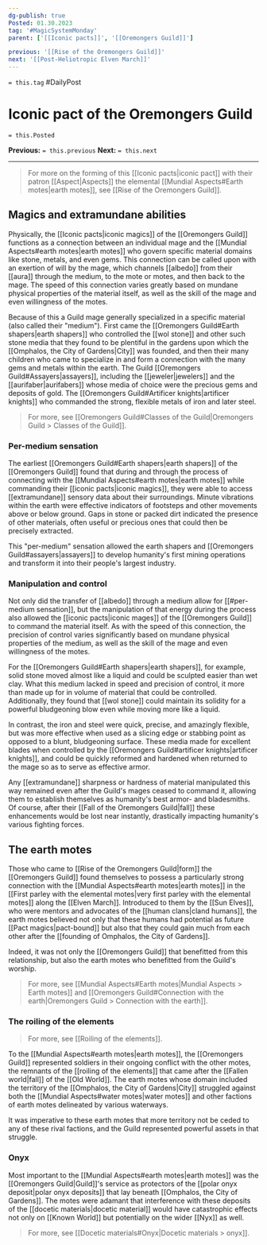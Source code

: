 ```yaml
---
dg-publish: true
Posted: 01.30.2023
tag: '#MagicSystemMonday'
parent: ['[[Iconic pacts]]', '[[Oremongers Guild]]']

previous: '[[Rise of the Oremongers Guild]]'
next: '[[Post-Heliotropic Elven March]]'
---
```

`= this.tag` #DailyPost
# Iconic pact of the Oremongers Guild
`= this.Posted`

**Previous:** `= this.previous`
**Next:** `= this.next`

---

> For more on the forming of this [[Iconic pacts|iconic pact]] with their patron [[Aspect|Aspects]] the elemental [[Mundial Aspects#Earth motes|earth motes]], see [[Rise of the Oremongers Guild]].

## Magics and extramundane abilities

Physically, the [[Iconic pacts|iconic magics]] of the [[Oremongers Guild]] functions as a connection between an individual mage and the [[Mundial Aspects#earth motes|earth motes]] who govern specific material domains like stone, metals, and even gems. This connection can be called upon with an exertion of will by the mage, which channels [[albedo]] from their [[aura]] through the medium, to the mote or motes, and then back to the mage. The speed of this connection varies greatly based on mundane physical properties of the material itself, as well as the skill of the mage and even willingness of the motes.

Because of this a Guild mage generally specialized in a specific material (also called their "medium"). First came the [[Oremongers Guild#Earth shapers|earth shapers]] who controlled the [[wol stone]] and other such stone media that they found to be plentiful in the gardens upon which the [[Omphalos, the City of Gardens|City]] was founded, and then their many children who came to specialize in and form a connection with the many gems and metals within the earth. The Guild [[Oremongers Guild#Assayers|assayers]], including the [[jeweler|jewelers]] and the [[aurifaber|aurifabers]] whose media of choice were the precious gems and deposits of gold. The [[Oremongers Guild#Artificer knights|artificer knights]] who commanded the strong, flexible metals of iron and later steel.

> For more, see [[Oremongers Guild#Classes of the Guild|Oremongers Guild > Classes of the Guild]].

### Per-medium sensation

The earliest [[Oremongers Guild#Earth shapers|earth shapers]] of the [[Oremongers Guild]] found that during and through the process of connecting with the [[Mundial Aspects#earth motes|earth motes]] while commanding their [[iconic pacts|iconic magics]], they were able to access [[extramundane]] sensory data about their surroundings. Minute vibrations within the earth were effective indicators of footsteps and other movements above or below ground. Gaps in stone or packed dirt indicated the presence of other materials, often useful or precious ones that could then be precisely extracted.

This "per-medium" sensation allowed the earth shapers and [[Oremongers Guild#assayers|assayers]] to develop humanity's first mining operations and transform it into their people's largest industry.

### Manipulation and control

Not only did the transfer of [[albedo]] through a medium allow for [[#per-medium sensation]], but the manipulation of that energy during the process also allowed the [[iconic pacts|iconic mages]] of the [[Oremongers Guild]] to command the material itself. As with the speed of this connection, the precision of control varies significantly based on mundane physical properties of the medium, as well as the skill of the mage and even willingness of the motes.

For the [[Oremongers Guild#Earth shapers|earth shapers]], for example, solid stone moved almost like a liquid and could be sculpted easier than wet clay. What this medium lacked in speed and precision of control, it more than made up for in volume of material that could be controlled. Additionally, they found that [[wol stone]] could maintain its solidity for a powerful bludgeoning blow even while moving more like a liquid.

In contrast, the iron and steel were quick, precise, and amazingly flexible, but was more effective when used as a slicing edge or stabbing point as opposed to a blunt, bludgeoning surface. These media made for excellent blades when controlled by the [[Oremongers Guild#artificer knights|artificer knights]], and could be quickly reformed and hardened when returned to the mage so as to serve as effective armor.

Any [[extramundane]] sharpness or hardness of material manipulated this way remained even after the Guild's mages ceased to command it, allowing them to establish themselves as humanity's best armor- and bladesmiths. Of course, after their [[Fall of the Oremongers Guild|fall]] these enhancements would be lost near instantly, drastically impacting humanity's various fighting forces.

## The earth motes

Those who came to [[Rise of the Oremongers Guild|form]] the [[Oremongers Guild]] found themselves to possess a particularly strong connection with the [[Mundial Aspects#earth motes|earth motes]] in the [[First parley with the elemental motes|very first parley with the elemental motes]] along the [[Elven March]]. Introduced to them by the [[Sun Elves]], who were mentors and advocates of the [[human clans|cland humans]], the earth motes believed not only that these humans had potential as future [[Pact magics|pact-bound]] but also that they could gain much from each other after the [[founding of Omphalos, the City of Gardens]].

Indeed, it was not only the [[Oremongers Guild]] that benefitted from this relationship, but also the earth motes who benefitted from the Guild's worship.

> For more, see [[Mundial Aspects#Earth motes|Mundial Aspects > Earth motes]] and [[Oremongers Guild#Connection with the earth|Oremongers Guild > Connection with the earth]].

### The roiling of the elements

> For more, see [[Roiling of the elements]].

To the [[Mundial Aspects#earth motes|earth motes]], the [[Oremongers Guild]] represented soldiers in their ongoing conflict with the other motes, the remnants of the [[roiling of the elements]] that came after the [[Fallen world|fall]] of the [[Old World]]. The earth motes whose domain included the territory of the [[Omphalos, the City of Gardens|City]] struggled against both the [[Mundial Aspects#water motes|water motes]] and other factions of earth motes delineated by various waterways.

It was imperative to these earth motes that more territory not be ceded to any of these rival factions, and the Guild represented powerful assets in that struggle.

### Onyx

Most important to the [[Mundial Aspects#earth motes|earth motes]] was the [[Oremongers Guild|Guild]]'s service as protectors of the [[polar onyx deposit|polar onyx deposits]] that lay beneath [[Omphalos, the City of Gardens]]. The motes were adamant that interference with these deposits of the [[docetic materials|docetic material]] would have catastrophic effects not only on [[Known World]] but potentially on the wider [[Nyx]] as well.

> For more, see [[Docetic materials#Onyx|Docetic materials > onyx]].